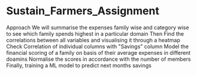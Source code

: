 # Sustain_Farmers_Assignment

Approach
We will summarise the expenses family wise and category wise to see which family spends highest in a particular domain
Then Find the correlations between all variables and visualising it through a heatmap
Check Correlation of individual columns with "Savings" column
Model the financial scoring of a family on basis of their average expenses in different doamins
Normalise the scores in accordance with the number of members
Finally, training a ML model to predict next months savings
